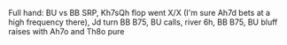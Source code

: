 
Full hand: BU vs BB SRP, Kh7sQh flop went X/X (I'm sure Ah7d bets at a high frequency there), Jd turn BB B75, BU calls, river 6h, BB B75, BU bluff raises with Ah7o and Th8o pure